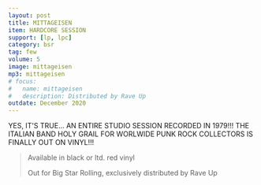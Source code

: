 ```yaml
---
layout: post
title: MITTAGEISEN
item: HARDCORE SESSION
support: [lp, lpc]
category: bsr
tag: few 
volume: 5
image: mittageisen
mp3: mittageisen
# focus:
#   name: mittageisen
#   description: Distributed by Rave Up
outdate: December 2020
---
```


YES, IT'S TRUE... AN ENTIRE STUDIO SESSION RECORDED IN 1979!!! THE ITALIAN BAND HOLY GRAIL FOR WORLWIDE PUNK ROCK COLLECTORS IS FINALLY OUT ON VINYL!!!

> Available in black or ltd. red vinyl
>
> Out for Big Star Rolling, exclusively distributed by Rave Up
